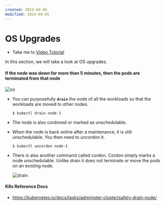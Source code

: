 ```yaml
---
created: 2024-04-05
modified: 2024-04-05
---
```

# OS Upgrades
  - Take me to [Video Tutorial](https://kodekloud.com/topic/os-upgrades/)
  
In this section, we will take a look at OS upgrades.

#### If the node was down for more than 5 minutes, then the pods are terminated from that node

  ![os](os.PNG)
  
- You can purposefully **`drain`** the node of all the workloads so that the workloads are moved to other nodes.
  ```
  $ kubectl drain node-1
  ```
- The node is also cordoned or marked as unschedulable.
- When the node is back online after a maintenance, it is still unschedulable. You then need to uncordon it.
  ```
  $ kubectl uncordon node-1
  ```
- There is also another command called cordon. Cordon simply marks a node unschedulable. Unlike drain it does not terminate or move the pods on an existing node.

  ![drain](drain.PNG)
  
  
#### K8s Reference Docs
- https://kubernetes.io/docs/tasks/administer-cluster/safely-drain-node/
